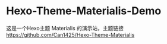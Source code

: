 # Hexo-Theme-Materialis-Demo
这是一个Hexo主题 Materialis 的演示站，主题链接 https://github.com/Can1425/Hexo-Theme-Materialis
